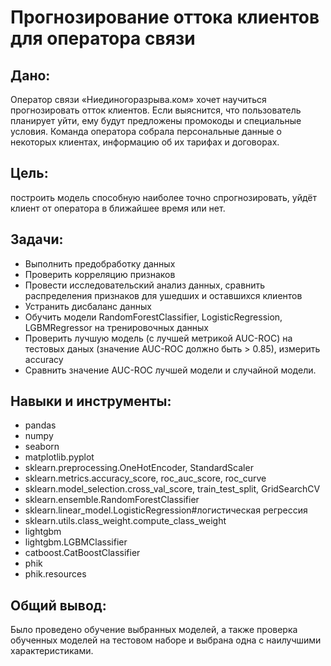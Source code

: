 # Прогнозирование оттока клиентов для оператора связи
## Дано: 
Оператор связи «Ниединогоразрыва.ком» хочет научиться прогнозировать отток клиентов. Если выяснится, что пользователь планирует уйти, ему будут предложены промокоды и специальные условия. Команда оператора собрала персональные данные о некоторых клиентах, информацию об их тарифах и договорах.

## Цель: 
построить модель способную наиболее точно спрогнозировать, уйдёт клиент от оператора в ближайшее время или нет.

## Задачи:
  - Выполнить предобработку данных
  - Проверить корреляцию признаков
  - Провести исследовательский анализ данных, сравнить распределения признаков для ушедших и оставшихся клиентов
  - Устранить дисбаланс данных
  - Обучить модели RandomForestClassifier, LogisticRegression, LGBMRegressor на тренировочных данных
  - Проверить лучшую модель (с лучшей метрикой AUC-ROC) на тестовых даных (значение AUC-ROC должно быть > 0.85), измерить accuracy
  - Сравнить значение AUC-ROC лучшей модели и случайной модели.
    
## Навыки и инструменты:
  - pandas 
  - numpy 
  - seaborn 
  - matplotlib.pyplot
  - sklearn.preprocessing.OneHotEncoder, StandardScaler
  - sklearn.metrics.accuracy_score, roc_auc_score, roc_curve
  - sklearn.model_selection.cross_val_score, train_test_split, GridSearchCV
  - sklearn.ensemble.RandomForestClassifier
  - sklearn.linear_model.LogisticRegression#логистическая регрессия
  - sklearn.utils.class_weight.compute_class_weight 
  - lightgbm
  - lightgbm.LGBMClassifier
  - catboost.CatBoostClassifier
  - phik
  - phik.resources

## Общий вывод:
Было проведено обучение выбранных моделей, а также проверка обученных моделей на тестовом наборе и выбрана одна с наилучшими характеристиками.
